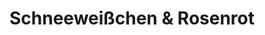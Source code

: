 ---
title: "Schneeweißchen & Rosenrot"
url: /dorsten/schneeweisschen-und-rosenrot/
shop: Spirituosen
---